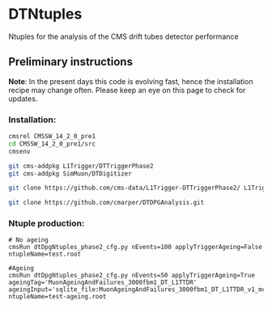 # DTNtuples
Ntuples for the analysis of the CMS drift tubes detector performance

## Preliminary instructions
**Note**: 
In the present days this code is evolving fast, hence the installation recipe may change often. Please keep an eye on this page to check for updates.

### Installation:
```bash
cmsrel CMSSW_14_2_0_pre1
cd CMSSW_14_2_0_pre1/src
cmsenv

git cms-addpkg L1Trigger/DTTriggerPhase2
git cms-addpkg SimMuon/DTDigitizer

git clone https://github.com/cms-data/L1Trigger-DTTriggerPhase2/ L1Trigger/DTTriggerPhase2/data

git clone https://github.com/cmarper/DTDPGAnalysis.git
```

### Ntuple production:
```
# No ageing
cmsRun dtDpgNtuples_phase2_cfg.py nEvents=100 applyTriggerAgeing=False ntupleName=test.root 

#Ageing
cmsRun dtDpgNtuples_phase2_cfg.py nEvents=50 applyTriggerAgeing=True ageingTag='MuonAgeingAndFailures_3000fbm1_DT_L1TTDR' ageingInput='sqlite_file:MuonAgeingAndFailures_3000fbm1_DT_L1TTDR_v1_mc.db' ntupleName=test-ageing.root
```
